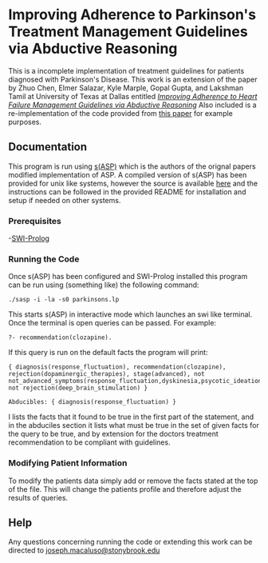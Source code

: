 # Improving Adherence to Parkinson's Treatment Management Guidelines via Abductive Reasoning

This is a incomplete implementation of treatment guidelines for patients diagnosed with Parkinson's Disease. This work is an extension of the paper by Zhuo Chen, Elmer Salazar, Kyle Marple, Gopal Gupta, and Lakshman Tamil at University of Texas at Dallas entitled [*Improving Adherence to Heart Failure Management Guidelines via Abductive Reasoning*](https://arxiv.org/pdf/1707.04957.pdf)
Also included is a re-implementation of the code provided from [this paper](https://arxiv.org/pdf/1707.04957.pdf) for example purposes.

## Documentation

This program is run using [s(ASP)](https://sourceforge.net/projects/sasp-system/) which is the authors of the orignal papers modified implementation of ASP. A compiled version of s(ASP) has been provided for unix like systems, however the source is available [here](https://sourceforge.net/projects/sasp-system/) and the instructions can be followed in the provided README for installation and setup if needed on other systems.

### Prerequisites

-[SWI-Prolog](http://www.swi-prolog.org/)

### Running the Code

Once s(ASP) has been configured and SWI-Prolog installed this program can be run using (something like) the following command:

`./sasp -i -la -s0 parkinsons.lp`

This starts s(ASP) in interactive mode which launches an swi like terminal. Once the terminal is open queries can be passed. For example:

`?- recommendation(clozapine).`

If this query is run on the default facts the program will print:

```
{ diagnosis(response_fluctuation), recommendation(clozapine), rejection(dopaminergic_therapies), stage(advanced), not not_advanced_symptoms(response_fluctuation,dyskinesia,psycotic_ideation), not rejection(deep_brain_stimulation) }

Abducibles: { diagnosis(response_fluctuation) }
```

I lists the facts that it found to be true in the first part of the statement, and in the abduciles section it lists what must be true in the set of given facts for the query to be true, and by extension for the doctors treatment recommendation to be compliant with guidelines.

### Modifying Patient Information

To modify the patients data simply add or remove the facts stated at the top of the file. This will change the patients profile and therefore adjust the results of queries.

## Help

Any questions concerning running the code or extending this work can be directed to joseph.macaluso@stonybrook.edu